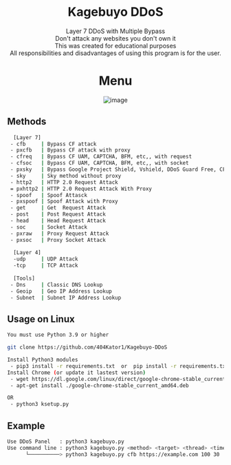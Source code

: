 <div align=center>

# Kagebuyo DDoS
 Layer 7 DDoS with Multiple Bypass<br/>
 Don't attack any websites you don't own it<br/>
 This was created for educational purposes<br/>
 All responsibilities and disadvantages of using this program is for the user.<br/>

# Menu
![image](https://user-images.githubusercontent.com/109874531/187014527-6807820e-c551-452b-b7a6-adf9d5f1e657.png)
</div>

## Methods

```sh
  [Layer 7]
 - cfb     | Bypass CF attack
 - pxcfb   | Bypass CF attack with proxy
 - cfreq   | Bypass CF UAM, CAPTCHA, BFM, etc,, with request
 - cfsoc   | Bypass CF UAM, CAPTCHA, BFM, etc,, with socket
 - pxsky   | Bypass Google Project Shield, Vshield, DDoS Guard Free, CF NoSec With Proxy
 - sky     | Sky method without proxy
 - http2   | HTTP 2.0 Request Attack 
 = pxhttp2 | HTTP 2.0 Request Attack With Proxy
 - spoof   | Spoof Attasck
 - pxspoof | Spoof Attack with Proxy
 - get     | Get  Request Attack
 - post    | Post Request Attack
 - head    | Head Request Attack
 - soc     | Socket Attack
 - pxraw   | Proxy Request Attack
 - pxsoc   | Proxy Socket Attack
 
  [Layer 4]
  -udp     | UDP Attack
  -tcp     | TCP Attack
  
  [Tools]
 - Dns     | Classic DNS Lookup
 - Geoip   | Geo IP Address Lookup
 - Subnet  | Subnet IP Address Lookup
```

## Usage on Linux
```sh
You must use Python 3.9 or higher

git clone https://github.com/404Kator1/Kagebuyo-DDoS

Install Python3 modules
 - pip3 install -r requirements.txt  or  pip install -r requirements.txt
Install Chrome (or update it lastest version)
 - wget https://dl.google.com/linux/direct/google-chrome-stable_current_amd64.deb
 - apt-get install ./google-chrome-stable_current_amd64.deb

OR
 - python3 ksetup.py

```

## Example
```sh
Use DDoS Panel   : python3 kagebuyo.py
Use command line : python3 kagebuyo.py <method> <target> <thread> <time>
      └──────────> python3 kagebuyo.py cfb https://example.com 100 30
```
